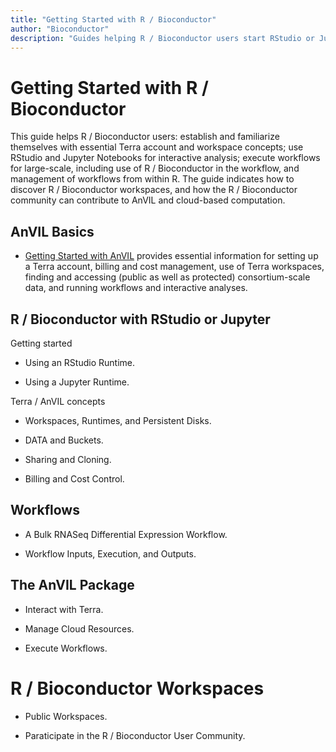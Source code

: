 ```yaml
---
title: "Getting Started with R / Bioconductor"
author: "Bioconductor"
description: "Guides helping R / Bioconductor users start RStudio or Jupyter for interactive analysis, and workflows for large-scale data processing."
---
```


# Getting Started with R / Bioconductor

<hero small>This guide helps R / Bioconductor users: establish and familiarize themselves with essential Terra account and workspace concepts; use RStudio and Jupyter Notebooks for interactive analysis; execute workflows for large-scale, including use of R / Bioconductor in the workflow, and management of workflows from within R. The guide indicates how to discover R / Bioconductor workspaces, and how the R / Bioconductor community can contribute to AnVIL and cloud-based computation.</hero>

## AnVIL Basics

- [Getting Started with AnVIL][] provides essential information for setting up a Terra account, billing and cost management, use of Terra workspaces, finding and accessing (public as well as protected) consortium-scale data, and running workflows and interactive analyses.

## R / Bioconductor with RStudio or Jupyter

Getting started

- Using an RStudio Runtime.

- Using a Jupyter Runtime.

Terra / AnVIL concepts

- Workspaces, Runtimes, and Persistent Disks.

- DATA and Buckets.

- Sharing and Cloning.

- Billing and Cost Control.

## Workflows

- A Bulk RNASeq Differential Expression Workflow.

- Workflow Inputs, Execution, and Outputs.

## The AnVIL Package

- Interact with Terra.

- Manage Cloud Resources.

- Execute Workflows.

# R / Bioconductor Workspaces

- Public Workspaces.

- Paraticipate in the R / Bioconductor User Community.

[Getting Started with AnVIL]: https://anvilproject.org/learn#getting-started-with-anvil
